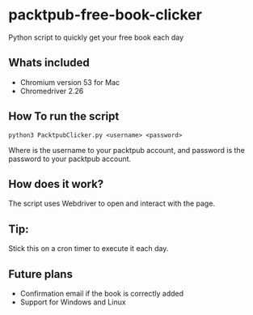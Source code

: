 # packtpub-free-book-clicker
Python script to quickly get your free book each day


## Whats included

* Chromium version 53 for Mac
* Chromedriver 2.26

## How To run the script

`python3 PacktpubClicker.py <username> <password>`

Where <username> is the username to your packtpub account, and password is the password to your packtpub account.

## How does it work?

The script uses Webdriver to open and interact with the page.

## Tip:

Stick this on a cron timer to execute it each day.

## Future plans

* Confirmation email if the book is correctly added
* Support for Windows and Linux